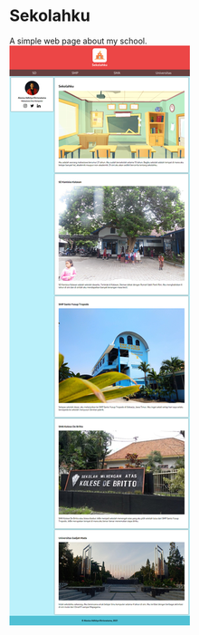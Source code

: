 # Sekolahku
A simple web page about my school.
![Screenshot of the page](https://github.com/debugvelop/sekolahku/raw/main/Sekolahku.jpg)
